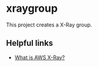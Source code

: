# xraygroup

This project creates a X-Ray group.

## Helpful links

- [What is AWS X-Ray?][1]

[1]: https://docs.aws.amazon.com/xray/latest/devguide/aws-xray.html